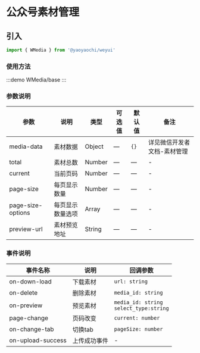 # 公众号素材管理

## 引入

```js
import { WMedia } from '@yaoyaochi/weyui'
```

### 使用方法

:::demo
WMedia/base
:::

### 参数说明

| 参数                | 说明       | 类型     | 可选值 | 默认值 | 备注                                                    |
|-------------------|----------|--------|-----|----|-------------------------------------------------------|
| media-data        | 素材数据     | Object | —   | `{}` | <a :href="Docurl" target="__black">详见微信开发者文档-素材管理</a> |
| total             | 素材总数     | Number | —   | —  | -                                                     |
| current           | 当前页码     | Number | —   | —  | -                                                     |
| page-size         | 每页显示数量   | Number | —   | —  | -                                                     |
| page-size-options | 每页显示数量选项 | Array  | —   | —  | -                                                     |
| preview-url       | 素材预览地址   | String | —   | —  | -                                                     |


<script setup>
import {ref} from 'vue';

const Docurl = ref('https://developers.weixin.qq.com/doc/offiaccount/Asset_Management/Get_materials_list.html')
</script>


### 事件说明

| 事件名称          | 说明    | 回调参数                                         |
|---------------|-------|----------------------------------------------|
| on-down-load  | 下载素材  | `url: string`                                |
| on-delete     | 删除素材  | `media_id: string`                           |
| on-preview    | 预览素材  | `media_id: string` <br/>`select_type:string` |
| page-change   | 页码改变  | `current: number`                            |
| on-change-tab | 切换tab | `pageSize: number`                           |
| on-upload-success | 上传成功事件| - |

